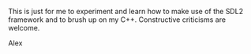 This is just for me to experiment and learn how to make use of the SDL2 framework and to brush up on my C++. Constructive criticisms are welcome.

Alex